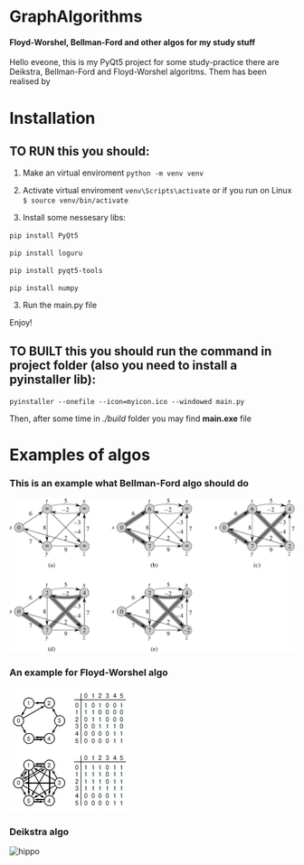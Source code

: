 # GraphAlgorithms
<h4>Floyd-Worshel, Bellman-Ford and other algos for my study stuff</h4>

Hello eveone, this is my PyQt5 project for some study-practice
there are Deikstra, Bellman-Ford and Floyd-Worshel algoritms. Them has been realised by 
# Installation 

## TO RUN this you should: 
1) Make an virtual enviroment 
   `python -m venv venv`
   
2) Activate virtual enviroment
   `venv\Scripts\activate`
   or if you run on Linux
   `$ source venv/bin/activate`
   
3) Install some nessesary libs:

`pip install PyQt5` 

`pip install loguru` 

`pip install pyqt5-tools`

`pip install numpy`
   
3) Run the main.py file

Enjoy!

## TO BUILT this you should run the command in project folder (also you need to install a pyinstaller lib):
   `pyinstaller --onefile --icon=myicon.ico --windowed main.py`
   
   Then, after some time in <i>./build</i> folder you may find <b>main.exe</b> file

# Examples of algos 

### This is an example what Bellman-Ford algo should do
![Example screenshot](./bellman-ford_example.jpg)

### An example for Floyd-Worshel algo
![Example screenshot](./example.jpg)

### Deikstra algo
![hippo](https://slideplayer.com/slide/14566522/90/images/11/Dijkstra’s+algorithm%3A+example.jpg)
